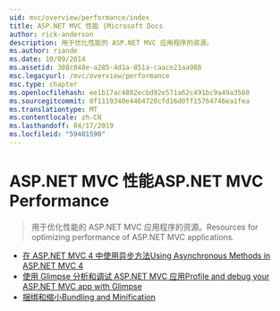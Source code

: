 ```yaml
---
uid: mvc/overview/performance/index
title: ASP.NET MVC 性能 |Microsoft Docs
author: rick-anderson
description: 用于优化性能的 ASP.NET MVC 应用程序的资源。
ms.author: riande
ms.date: 10/09/2014
ms.assetid: 388c048e-a285-4d1a-851a-caace21aa988
msc.legacyurl: /mvc/overview/performance
msc.type: chapter
ms.openlocfilehash: ee1b17ac4802ecbd92e571a62c491bc9a49a3560
ms.sourcegitcommit: 0f1119340e4464720cfd16d0ff15764746ea1fea
ms.translationtype: MT
ms.contentlocale: zh-CN
ms.lasthandoff: 04/17/2019
ms.locfileid: "59401590"
---
```

# <a name="aspnet-mvc-performance"></a><span data-ttu-id="21cb5-103">ASP.NET MVC 性能</span><span class="sxs-lookup"><span data-stu-id="21cb5-103">ASP.NET MVC Performance</span></span>

> <span data-ttu-id="21cb5-104">用于优化性能的 ASP.NET MVC 应用程序的资源。</span><span class="sxs-lookup"><span data-stu-id="21cb5-104">Resources for optimizing performance of ASP.NET MVC applications.</span></span>


- [<span data-ttu-id="21cb5-105">在 ASP.NET MVC 4 中使用异步方法</span><span class="sxs-lookup"><span data-stu-id="21cb5-105">Using Asynchronous Methods in ASP.NET MVC 4</span></span>](using-asynchronous-methods-in-aspnet-mvc-4.md)
- [<span data-ttu-id="21cb5-106">使用 Glimpse 分析和调试 ASP.NET MVC 应用</span><span class="sxs-lookup"><span data-stu-id="21cb5-106">Profile and debug your ASP.NET MVC app with Glimpse</span></span>](profile-and-debug-your-aspnet-mvc-app-with-glimpse.md)
- [<span data-ttu-id="21cb5-107">捆绑和缩小</span><span class="sxs-lookup"><span data-stu-id="21cb5-107">Bundling and Minification</span></span>](bundling-and-minification.md)
